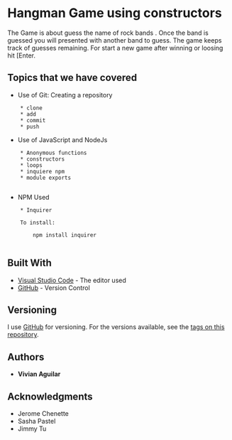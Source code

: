 
# Hangman Game using constructors

The Game is about guess the name of rock bands . Once the band is guessed you will presented with another band to guess. The game keeps track of  guesses remaining. For start a new game after winning or loosing hit [Enter.

## Topics that we have covered

* Use of Git: Creating a repository
```
    * clone 
    * add 
    * commit 
    * push
```

* Use of JavaScript and NodeJs
```
    * Anonymous functions
    * constructors
    * loops
    * inquiere npm
    * module exports
    
``` 

* NPM Used
```
    * Inquirer

    To install:

        npm install inquirer
        
``` 


## Built With

* [Visual Studio Code](https://code.visualstudio.com/) - The editor used
* [GitHub](https://github.com/) - Version Control

## Versioning

I use [GitHub](https://github.com/) for versioning. For the versions available, see the [tags on this repository](https://github.com/vaguilar25/constructor-word-guess). 

## Authors

* **Vivian Aguilar** 

## Acknowledgments

* Jerome Chenette
* Sasha Pastel
* Jimmy Tu

